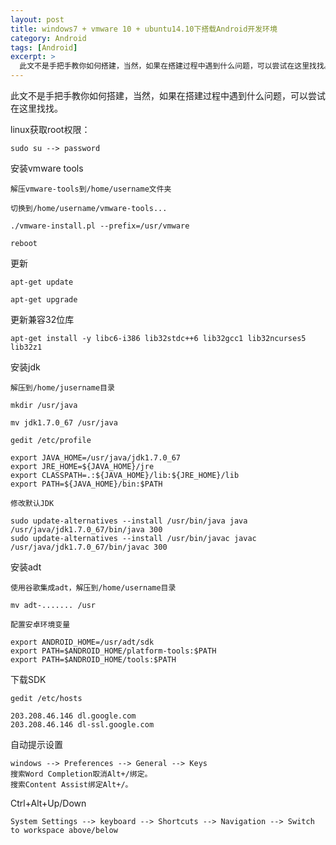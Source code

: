 ```yaml
---
layout: post
title: windows7 + vmware 10 + ubuntu14.10下搭载Android开发环境
category: Android
tags: [Android]
excerpt: >
  此文不是手把手教你如何搭建，当然，如果在搭建过程中遇到什么问题，可以尝试在这里找找。
---
```


此文不是手把手教你如何搭建，当然，如果在搭建过程中遇到什么问题，可以尝试在这里找找。

linux获取root权限：

    sudo su --> password


安装vmware tools

    解压vmware-tools到/home/username文件夹
    
    切换到/home/username/vmware-tools...
    
    ./vmware-install.pl --prefix=/usr/vmware
    
    reboot

更新

    apt-get update
    
    apt-get upgrade

更新兼容32位库

    apt-get install -y libc6-i386 lib32stdc++6 lib32gcc1 lib32ncurses5 lib32z1


安装jdk

    解压到/home/jusername目录
    
    mkdir /usr/java
    
    mv jdk1.7.0_67 /usr/java
    
    gedit /etc/profile
    
    export JAVA_HOME=/usr/java/jdk1.7.0_67
    export JRE_HOME=${JAVA_HOME}/jre  
    export CLASSPATH=.:${JAVA_HOME}/lib:${JRE_HOME}/lib  
    export PATH=${JAVA_HOME}/bin:$PATH
    
    修改默认JDK
    
    sudo update-alternatives --install /usr/bin/java java /usr/java/jdk1.7.0_67/bin/java 300  
    sudo update-alternatives --install /usr/bin/javac javac /usr/java/jdk1.7.0_67/bin/javac 300

安装adt

    使用谷歌集成adt，解压到/home/username目录
    
    mv adt-....... /usr
    
    配置安卓环境变量
    
    export ANDROID_HOME=/usr/adt/sdk
    export PATH=$ANDROID_HOME/platform-tools:$PATH
    export PATH=$ANDROID_HOME/tools:$PATH

下载SDK

    gedit /etc/hosts
    
    203.208.46.146 dl.google.com 
    203.208.46.146 dl-ssl.google.com
    
    
自动提示设置

    windows --> Preferences --> General --> Keys 
    搜索Word Completion取消Alt+/绑定。
    搜索Content Assist绑定Alt+/。

Ctrl+Alt+Up/Down

    System Settings --> keyboard --> Shortcuts --> Navigation --> Switch to workspace above/below


